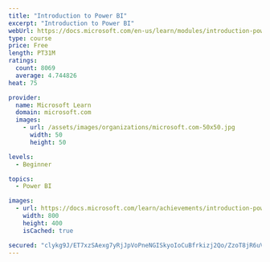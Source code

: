 ```yaml
---
title: "Introduction to Power BI"
excerpt: "Introduction to Power BI"
webUrl: https://docs.microsoft.com/en-us/learn/modules/introduction-power-bi/
type: course
price: Free
length: PT31M
ratings:
  count: 8069
  average: 4.744826
heat: 75

provider:
  name: Microsoft Learn
  domain: microsoft.com
  images:
    - url: /assets/images/organizations/microsoft.com-50x50.jpg
      width: 50
      height: 50

levels:
  - Beginner

topics:
  - Power BI

images:
  - url: https://docs.microsoft.com/learn/achievements/introduction-power-bi-social.png
    width: 800
    height: 400
    isCached: true

secured: "clykg9J/ET7xzSAexg7yRjJpVoPneNGISkyoIoCuBfrkizj2Qo/ZzoT8jR6uVIZyLwjnXW5Yl3i6K0inXPE8be6zzp+dJgsAL6BCTEUtXN1toLPLn7zLyRpAzPMHyRbkA+GpJvp9sgl2o3uv94jh9g0qqyJK2ciyXevNma5rhAvYB11ZNvh2chFEroE2VOAzCGPF5OaDwkMJZI+JtI8ZRaF4NHdFg4CLay0DXZxSdwIGthDcaPMNsbCio4htez/CkarNyDOlXGuE5I4Daimc3Sw9hZ6/xZpc3KhoyCp24sEP2hdgP27im+YypCW3IHAAo75r9RxR9qM6w+fXLT7PWztLClU5EaWQu6iXfrcPCIFgBDYp9rcph5r0SyNp3U2xwsHv2SKvrRaiX2/ayKIXdGB1o+Wcsg/SfR43B0Ce+DQ=;V19DxfKBmLcshmnac/pZGQ=="
---
```


